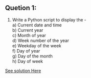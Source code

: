 Quetion 1:
------------

1. Write a Python script to display the -   
a) Current date and time  
b) Current year  
c) Month of year  
d) Week number of the year  
e) Weekday of the week  
f) Day of year  
g) Day of the month  
h) Day of week  

[See solution Here](https://github.com/Avi-1996/100-Days-Code-Challenge/blob/master/100DayCode/Day99/Ques.py)
